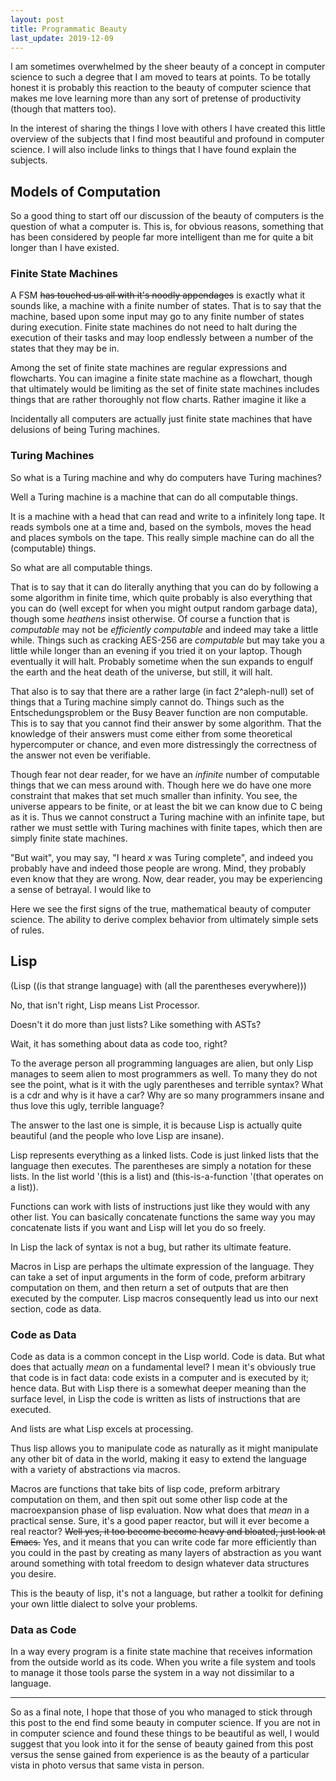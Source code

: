 ```yaml
---
layout: post
title: Programmatic Beauty
last_update: 2019-12-09
---
```

I am sometimes overwhelmed by the sheer beauty of a concept in computer science to such a
degree that I am moved to tears at points. To be totally honest it is probably this 
reaction to the beauty of computer science that makes me love learning more than any sort
of pretense of productivity (though that matters too).

In the interest of sharing the things I love with others I have created this little
overview of the subjects that I find most beautiful and profound in computer science. I
will also include links to things that I have found explain the subjects.

## Models of Computation
So a good thing to start off our discussion of the beauty of computers is the question of
what a computer is. This is, for obvious reasons, something that has been considered by 
people far more intelligent than me for quite a bit longer than I have existed.

### Finite State Machines
A FSM ~~has touched us all with it's noodly appendages~~ is exactly what it sounds like, a
machine with a finite number of states. That is to say that the machine, based upon some
input may go to any finite number of states during execution. Finite state machines do not
need to halt during the execution of their tasks and may loop endlessly between a number of
the states that they may be in.

Among the set of finite state machines are regular expressions and flowcharts. You can
imagine a finite state machine as a flowchart, though that ultimately would be limiting as
the set of finite state machines includes things that are rather thoroughly not flow charts.
Rather imagine it like a

Incidentally all computers are actually just finite state machines that have delusions of
being Turing machines.

### Turing Machines
So what is a Turing machine and why do computers have Turing machines?

Well a Turing machine is a machine that can do all computable things.

It is a machine with a head that can read and write to a infinitely long tape. It reads
symbols one at a time and, based on the symbols, moves the head and places symbols on the
tape. This really simple machine can do all the (computable) things.

So what are all computable things.

That is to say that it can do literally anything that you can do by following a some
algorithm in finite time, which quite probably is also everything that you can do (well
except for when you might output random garbage data), though some *heathens* insist 
otherwise. Of course a function that is *computable* may not be *efficiently computable*
and indeed may take a little while. Things such as cracking AES-256 are *computable* but
may take you a little while longer than an evening if you tried it on your laptop. Though
eventually it will halt. Probably sometime when the sun expands to engulf the earth and
the heat death of the universe, but still, it will halt.

That also is to say that there are a rather large (in fact 2^aleph-null) set of things 
that a Turing machine simply cannot do. Things such as the Entschedungsproblem or the
Busy Beaver function are non computable. This is to say that you cannot find their answer
by some algorithm. That the knowledge of their answers must come either from some
theoretical hypercomputer or chance, and even more distressingly the correctness of the 
answer not even be verifiable.

Though fear not dear reader, for we have an *infinite* number of computable things that we
can mess around with. Though here we do have one more constraint that makes that set much
smaller than infinity. You see, the universe appears to be finite, or at least the bit we
can know due to C being as it is. Thus we cannot construct a Turing machine with an infinite
tape, but rather we must settle with Turing machines with finite tapes, which then are
simply finite state machines.

"But wait", you may say, "I heard *x* was Turing complete", and indeed you probably have
and indeed those people are wrong. Mind, they probably even know that they are wrong. Now,
dear reader, you may be experiencing a sense of betrayal. I would like to 

Here we see the first signs of the true, mathematical beauty of computer science. The 
ability to derive complex behavior from ultimately simple sets of rules.

## Lisp
(Lisp ((is that strange language) with (all the parentheses everywhere)))

No, that isn't right, Lisp means List Processor.

Doesn't it do more than just lists? Like something with ASTs?

Wait, it has something about data as code too, right?

To the average person all programming languages are alien, but only Lisp manages to seem
alien to most programmers as well. To many they do not see the point, what is it with
the ugly parentheses and terrible syntax? What is a cdr and why is it have a car? Why are
so many programmers insane and thus love this ugly, terrible language?

The answer to the last one is simple, it is because Lisp is actually quite beautiful (and
the people who love Lisp are insane).

Lisp represents everything as a linked lists. Code is just linked lists that the language
then executes. The parentheses are simply a notation for these lists. In the list world
'(this is a list) and (this-is-a-function '(that operates on a list)).

Functions can work with lists of instructions just like they would with any other list.
You can basically concatenate functions the same way you may concatenate lists if you want
and Lisp will let you do so freely.

In Lisp the lack of syntax is not a bug, but rather its ultimate feature.

Macros in Lisp are perhaps the ultimate expression of the language. They can take a set
of input arguments in the form of code, preform arbitrary computation on them, and then 
return a set of outputs that are then executed by the computer. Lisp macros consequently
lead us into our next section, code as data.

### Code as Data
Code as data is a common concept in the Lisp world. Code is data. But what does that
actually *mean* on a fundamental level? I mean it's obviously true that code is in fact
data: code exists in a computer and is executed by it; hence data. But with Lisp there is
a somewhat deeper meaning than the surface level, in Lisp the code is written as lists of
instructions that are executed.

And lists are what Lisp excels at processing.

Thus lisp allows you to manipulate code as naturally as it might manipulate any other bit
of data in the world, making it easy to extend the language with a variety of abstractions
via macros.

Macros are functions that take bits of lisp code, preform arbitrary computation on them, 
and then spit out some other lisp code at the macroexpansion phase of lisp evaluation. Now
what does that *mean* in a practical sense. Sure, it's a good paper reactor, but will it
ever become a real reactor? ~~Well yes, it too become become heavy and bloated, just look
at Emacs.~~ Yes, and it means that you can write code far more efficiently than you could
in the past by creating as many layers of abstraction as you want around something with
total freedom to design whatever data structures you desire.

This is the beauty of lisp, it's not a language, but rather a toolkit for defining your
own little dialect to solve your problems.

### Data as Code
In a way every program is a finite state machine that receives information from the
outside world as its code. When you write a file system and tools to manage it those
tools parse the system in a way not dissimilar to a language.


---

So as a final note, I hope that those of you who managed to stick through this post to the
end find some beauty in computer science. If you are not in in computer science and found 
these things to be beautiful as well, I would suggest that you look into it for the sense
of beauty gained from this post versus the sense gained from experience is as the beauty
of a particular vista in photo versus that same vista in person.
